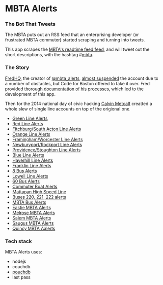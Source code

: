 MBTA Alerts
===========

### The Bot That Tweets

The MBTA puts out an RSS feed that an enterprising developer (or frustrated MBTA commuter) started scraping and turning into tweets.

This app scrapes the [MBTA's readtime feed feed](http://realtime.mbta.com/portal), and will tweet out the short descriptions, with the hashtag #[mbta](https://twitter.com/search?q=%23mbta&src=typd).


### The Story

[FredHQ][fredhq], the creator of [@mbta_alerts][alerts], [almost suspended][almost] the account due to a number of obstacles, but Code for Boston offered to take it over. Fred provided [thorough documentation of his processes][prodoc], which led to the development of this app.

[fredhq]: https://twitter.com/fredhq
[alerts]: https://twitter.com/mbta_alerts
[almost]: https://gist.github.com/fredhq/34781ea7c60c1388e16e
[prodoc]: https://gist.github.com/fredhq/eaf7a6ebb1ac88c6cc69

Then for the 2014 national day of civic hacking [Calvin Metcalf][] creatted a whole slew of single line accounts on top of the origional one.

- [Green Line Alerts](https://twitter.com/greenlinealerts/)
- [Red Line Alerts](https://twitter.com/Red_Line_Alerts)
- [Fitchburg/South Acton Line Alerts](https://twitter.com/fitchburgalerts)
- [Orange Line Alerts](https://twitter.com/OrangeLineAlert)
- [Framingham/Worcester Line Alerts](https://twitter.com/framinghamline)
- [Newburyport/Rockport Line Alerts](https://twitter.com/NewburyportLine)
- [Providence/Stoughton Line Alerts](https://twitter.com/providenceline)
- [Blue Line Alerts](https://twitter.com/BlueLineAlerts)
- [Haverhill Line Alerts](https://twitter.com/haverhillline)
- [Franklin Line Alerts](https://twitter.com/franklinalerts)
- [8 Bus Alerts](https://twitter.com/8_bus)
- [Lowell Line Alerts](https://twitter.com/lowellline)
- [60 Bus Alerts](https://twitter.com/60_bus)
- [Commuter Boat Alerts](https://twitter.com/mbtaboatalerts)
- [Mattapan High Speed Line](https://twitter.com/highspeedalerts)
- [Buses 220, 221, 222 alerts](https://twitter.com/220_222)
- [MBTA Bus Alerts](https://twitter.com/mbta_bus_alerts)
- [Eastie MBTA Alerts](https://twitter.com/EastieMBTA)
- [Melrose MBTA Alerts](https://twitter.com/melrosembta)
- [Salem MBTA Alerts](https://twitter.com/SalemMBTA)
- [Saugus MBTA Alerts](https://twitter.com/SaugusMBTA)
- [Quincy MBTA Aalerts](https:.//twitter.com/quincy_mbta)

[Calvin Metcalf]: https://github.com/calvinmetcalf

### Tech stack

MBTA Alerts uses:

+ nodejs
+ couchdb
+ [pouchdb](https://github.com/pouchdb/pouchdb)
+ last pass
